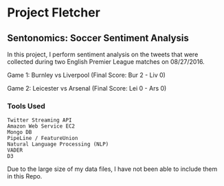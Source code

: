 # Project Fletcher

## Sentonomics: Soccer Sentiment Analysis

In this project, I perform sentiment analysis on the tweets that were collected during two English Premier League matches on 08/27/2016.

Game 1: Burnley vs Liverpool (Final Score: Bur 2 - Liv 0)

Game 2: Leicester vs Arsenal (Final Score: Lei 0 - Ars 0)

### Tools Used
    Twitter Streaming API
    Amazon Web Service EC2
    Mongo DB
    PipeLine / FeatureUnion
    Natural Language Processing (NLP)
    VADER
    D3

Due to the large size of my data files, I have not been able to include them in this Repo.


    
